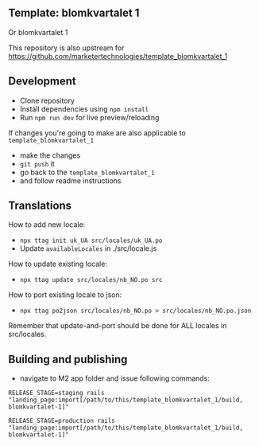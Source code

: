 ## Template: blomkvartalet 1

Or blomkvartalet 1

This repository is also upstream for https://github.com/marketertechnologies/template_blomkvartalet_1

## Development

- Clone repository
- Install dependencies using `npm install`
- Run `npm run dev` for live preview/reloading

If changes you're going to make are also applicable to `template_blomkvartalet_1`
- make the changes
- `git push` it
- go back to the `template_blomkvartalet_1`
- and follow readme instructions

## Translations

How to add new locale:
- `npx ttag init uk_UA src/locales/uk_UA.po`
- Update `availableLocales` in ./src/locale.js

How to update existing locale:
- `npx ttag update src/locales/nb_NO.po src`

How to port existing locale to json:
- `npx ttag po2json src/locales/nb_NO.po > src/locales/nb_NO.po.json`

Remember that update-and-port should be done for ALL locales in src/locales.

## Building and publishing

- navigate to M2 app folder and issue following commands:

```
RELEASE_STAGE=staging rails "landing_page:import[/path/to/this/template_blomkvartalet_1/build, blomkvartalet-1]"

RELEASE_STAGE=production rails "landing_page:import[/path/to/this/template_blomkvartalet_1/build, blomkvartalet-1]"
```
